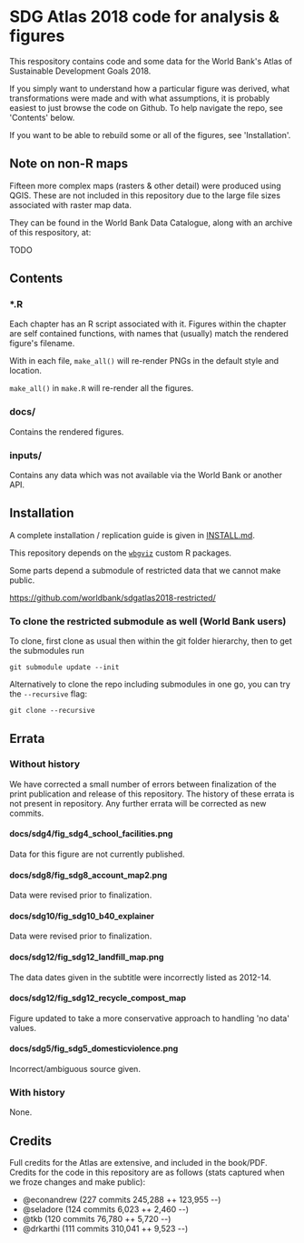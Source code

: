 # SDG Atlas 2018 code for analysis & figures

This respository contains code and some data for the World Bank's Atlas of Sustainable
Development Goals 2018.

If you simply want to understand how a particular figure was derived, what
transformations were made and with what assumptions, it is probably easiest to
just browse the code on Github. To help navigate the repo, see 'Contents' below.

If you want to be able to rebuild some or all of the figures, see 'Installation'.

## Note on non-R maps

Fifteen more complex maps (rasters & other detail) were produced using QGIS. These
are not included in this repository due to the large file sizes associated with
raster map data.

They can be found in the World Bank Data Catalogue, along with an archive of this
respository, at:

TODO

## Contents

### *.R

Each chapter has an R script associated with it. Figures within the chapter are
self contained functions, with names that (usually) match the rendered figure's
filename.

With in each file, `make_all()` will re-render PNGs in the default style and location.

`make_all()` in `make.R` will re-render all the figures.

### docs/

Contains the rendered figures.

### inputs/

Contains any data which was not available via the World Bank or another API.

## Installation

A complete installation / replication guide is given in [INSTALL.md](INSTALL.md).

This repository depends on the [`wbgviz`](https://github.com/worldbank/sdgatlas2018) custom R packages.

Some parts depend a submodule of restricted data that we cannot make public.

https://github.com/worldbank/sdgatlas2018-restricted/

### To clone the restricted submodule as well (World Bank users)

To clone, first clone as usual then within the git folder hierarchy, then to get the submodules run

`git submodule update --init`

Alternatively to clone the repo including submodules in one go, you can try the `--recursive` flag:

`git clone --recursive`

## Errata

### Without history

We have corrected a small number of errors between finalization of the print publication and release of this repository. The history of these errata is not present in repository. Any further errata will be corrected as new commits.

#### docs/sdg4/fig_sdg4_school_facilities.png

Data for this figure are not currently published.

#### docs/sdg8/fig_sdg8_account_map2.png

Data were revised prior to finalization.

#### docs/sdg10/fig_sdg10_b40_explainer

Data were revised prior to finalization.

#### docs/sdg12/fig_sdg12_landfill_map.png

The data dates given in the subtitle were incorrectly listed as 2012-14.

#### docs/sdg12/fig_sdg12_recycle_compost_map

Figure updated to take a more conservative approach to handling 'no data' values.

#### docs/sdg5/fig_sdg5_domesticviolence.png

Incorrect/ambiguous source given.

### With history

None.

## Credits

Full credits for the Atlas are extensive, and included in the book/PDF. Credits for the code in this repository are as follows (stats captured when we froze changes and make public):
- @econandrew (227 commits  245,288 ++  123,955 --)
- @seladore (124 commits  6,023 ++  2,460 --)
- @tkb (120 commits  76,780 ++  5,720 --)
- @drkarthi (111 commits  310,041 ++  9,523 --)
